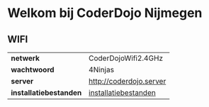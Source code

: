 # Welkom bij CoderDojo Nijmegen

## WIFI

|   |   |
|---|---|
| **netwerk** | CoderDojoWifi2.4GHz |
| **wachtwoord** | 4Ninjas |
| **server** | http://coderdojo.server |
| **installatiebestanden** | [installatiebestanden](/installers) |

